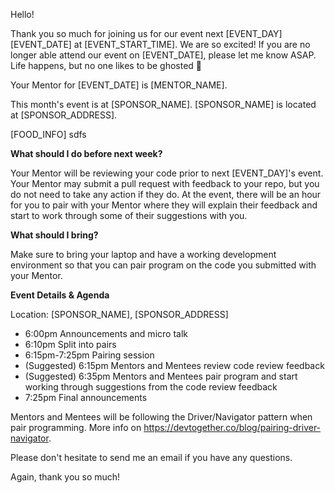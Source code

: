 Hello!

Thank you so much for joining us for our event next [EVENT_DAY] [EVENT_DATE] at [EVENT_START_TIME]. We are so excited! If you are no longer able attend our event on [EVENT_DATE], please let me know ASAP. Life happens, but no one likes to be ghosted &#128123;

Your Mentor for [EVENT_DATE] is [MENTOR_NAME].

This month's event is at [SPONSOR_NAME]. [SPONSOR_NAME] is located at [SPONSOR_ADDRESS].

[FOOD_INFO]
sdfs

**What should I do before next week?**

Your Mentor will be reviewing your code prior to next [EVENT_DAY]'s event. Your Mentor may submit a pull request with feedback to your repo, but you do not need to take any action if they do. At the event, there will be an hour for you to pair with your Mentor where they will explain their feedback and start to work through some of their suggestions with you.

**What should I bring?**

Make sure to bring your laptop and have a working development environment so that you can pair program on the code you submitted with your Mentor.

**Event Details & Agenda**

Location: [SPONSOR_NAME], [SPONSOR_ADDRESS]

* 6:00pm Announcements and micro talk
* 6:10pm Split into pairs
* 6:15pm-7:25pm Pairing session
* (Suggested) 6:15pm Mentors and Mentees review code review feedback
* (Suggested) 6:35pm Mentors and Mentees pair program and start working through suggestions from the code review feedback
* 7:25pm Final announcements

Mentors and Mentees will be following the Driver/Navigator pattern when pair programming. More info on https://devtogether.co/blog/pairing-driver-navigator.

Please don't hesitate to send me an email if you have any questions.

Again, thank you so much!